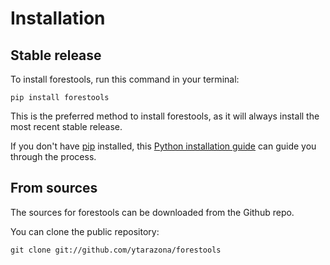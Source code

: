 # Installation

## Stable release

To install forestools, run this command in your terminal:

```
pip install forestools
```

This is the preferred method to install forestools, as it will always install the most recent stable release.

If you don't have [pip](https://pip.pypa.io) installed, this [Python installation guide](http://docs.python-guide.org/en/latest/starting/installation/) can guide you through the process.

## From sources

The sources for forestools can be downloaded from the Github repo.

You can clone the public repository:

```
git clone git://github.com/ytarazona/forestools
```
